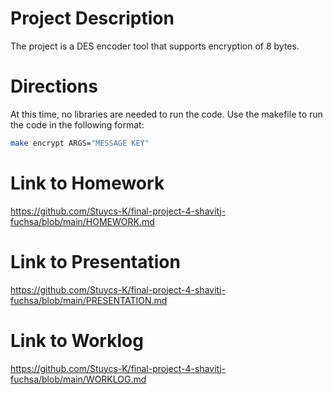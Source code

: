 # Project Description

The project is a DES encoder tool that supports encryption of 8 bytes.
<!--- maybe we add an option to see the encryption step-by-step (like a flag or smth) --->

# Directions

At this time, no libraries are needed to run the code.
Use the makefile to run the code in the following format:
``` bash
make encrypt ARGS="MESSAGE KEY"
```
<!---[tentative, might make parameters]--->
<!---You will be prompted to enter a message, then a key.
The output will then be printed to terminal.--->


# Link to Homework
https://github.com/Stuycs-K/final-project-4-shavitj-fuchsa/blob/main/HOMEWORK.md

# Link to Presentation
https://github.com/Stuycs-K/final-project-4-shavitj-fuchsa/blob/main/PRESENTATION.md

# Link to Worklog
https://github.com/Stuycs-K/final-project-4-shavitj-fuchsa/blob/main/WORKLOG.md

